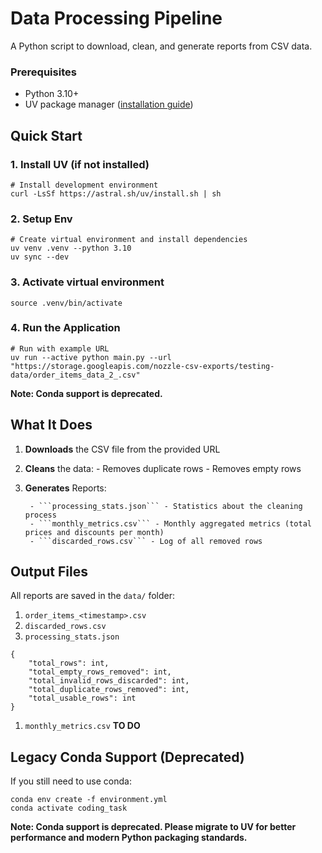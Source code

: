 # Data Processing Pipeline

A Python script to download, clean, and generate reports from CSV data.

### **Prerequisites**
- Python 3.10+
- UV package manager ([installation guide](https://github.com/astral-sh/uv))

## **Quick Start**

### 1. Install UV (if not installed)
```
# Install development environment
curl -LsSf https://astral.sh/uv/install.sh | sh
```
### 2. Setup Env
```
# Create virtual environment and install dependencies
uv venv .venv --python 3.10
uv sync --dev
```
### 3. Activate virtual environment
```
source .venv/bin/activate
```
### 4. Run the Application
```
# Run with example URL
uv run --active python main.py --url "https://storage.googleapis.com/nozzle-csv-exports/testing-data/order_items_data_2_.csv"
```

**Note: Conda support is deprecated.**

## **What It Does**
1. **Downloads** the CSV file from the provided URL
2. **Cleans** the data:
        - Removes duplicate rows
        - Removes empty rows
3. **Generates** Reports:

        - ```processing_stats.json``` - Statistics about the cleaning process
        - ```monthly_metrics.csv``` - Monthly aggregated metrics (total prices and discounts per month)
        - ```discarded_rows.csv``` - Log of all removed rows

## **Output Files**
All reports are saved in the ```data/``` folder:
1. ```order_items_<timestamp>.csv```
2. ```discarded_rows.csv```
3. ```processing_stats.json```
```
{
    "total_rows": int,
    "total_empty_rows_removed": int,
    "total_invalid_rows_discarded": int,
    "total_duplicate_rows_removed": int,
    "total_usable_rows": int
}
```

1. ```monthly_metrics.csv```
        **TO DO**

## **Legacy Conda Support (Deprecated)**
If you still need to use conda:
```
conda env create -f environment.yml
conda activate coding_task
```
**Note: Conda support is deprecated. Please migrate to UV for better performance and modern Python packaging standards.**

